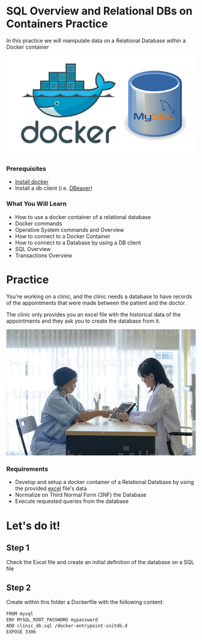 # SQL Overview and Relational DBs on Containers Practice

In this practice we will manipulate data on a Relational Database within a Docker container

![Docker-Mysql](documentation_images/docker-mysql.png)

### Prerequisites
* [Install docker](https://docs.docker.com/engine/install/) 
* Install a db client (i.e. [DBeaver](https://dbeaver.io/download/)) 

### What You Will Learn
- How to use a docker container of a relational database
- Docker commands
- Operative System commands and Overview
- How to connect to a Docker Container
- How to connect to a Database by using a DB client
- SQL Overview
- Transactions Overview

# Practice

You're working on a clinic, and the clinic needs a database to have records of the appointments that were made between the patient and the doctor.

The clinic only provides you an excel file with the historical data of the appointments and they ask you to create the database from it.

![clinic](documentation_images/clinic.jpeg)


### Requirements
- Develop and setup a docker container of a Relational Database by using the provided [excel](https://dbeaver.io/download/) file's data
- Normalize on Third Normal Form (3NF) the Database
- Execute requested queries from the database

# Let's do it!

## Step 1

Check the Excel file and create an initial definition of the database on a SQL file

## Step 2

Create within this folder a Dockerfile with the following content:

```
FROM mysql
ENV MYSQL_ROOT_PASSWORD mypassword
ADD clinic_db.sql /docker-entrypoint-initdb.d
EXPOSE 3306
```
